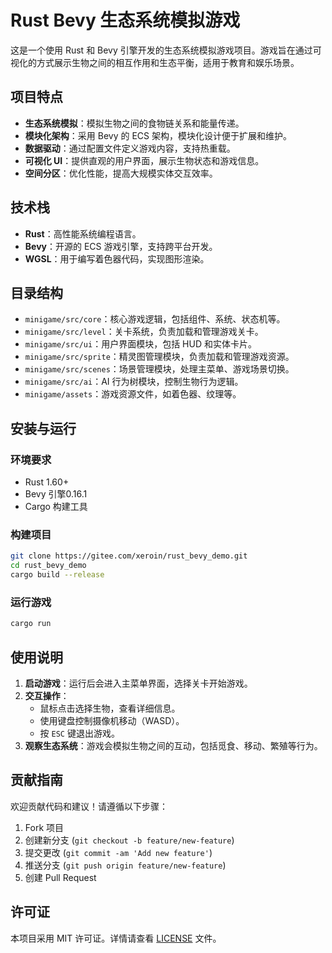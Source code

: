 # Rust Bevy 生态系统模拟游戏

这是一个使用 Rust 和 Bevy 引擎开发的生态系统模拟游戏项目。游戏旨在通过可视化的方式展示生物之间的相互作用和生态平衡，适用于教育和娱乐场景。

## 项目特点

- **生态系统模拟**：模拟生物之间的食物链关系和能量传递。
- **模块化架构**：采用 Bevy 的 ECS 架构，模块化设计便于扩展和维护。
- **数据驱动**：通过配置文件定义游戏内容，支持热重载。
- **可视化 UI**：提供直观的用户界面，展示生物状态和游戏信息。
- **空间分区**：优化性能，提高大规模实体交互效率。

## 技术栈

- **Rust**：高性能系统编程语言。
- **Bevy**：开源的 ECS 游戏引擎，支持跨平台开发。
- **WGSL**：用于编写着色器代码，实现图形渲染。

## 目录结构

- `minigame/src/core`：核心游戏逻辑，包括组件、系统、状态机等。
- `minigame/src/level`：关卡系统，负责加载和管理游戏关卡。
- `minigame/src/ui`：用户界面模块，包括 HUD 和实体卡片。
- `minigame/src/sprite`：精灵图管理模块，负责加载和管理游戏资源。
- `minigame/src/scenes`：场景管理模块，处理主菜单、游戏场景切换。
- `minigame/src/ai`：AI 行为树模块，控制生物行为逻辑。
- `minigame/assets`：游戏资源文件，如着色器、纹理等。

## 安装与运行

### 环境要求

- Rust 1.60+
- Bevy 引擎0.16.1
- Cargo 构建工具

### 构建项目

```bash
git clone https://gitee.com/xeroin/rust_bevy_demo.git
cd rust_bevy_demo
cargo build --release
```

### 运行游戏

```bash
cargo run
```

## 使用说明

1. **启动游戏**：运行后会进入主菜单界面，选择关卡开始游戏。
2. **交互操作**：
   - 鼠标点击选择生物，查看详细信息。
   - 使用键盘控制摄像机移动（WASD）。
   - 按 `ESC` 键退出游戏。
3. **观察生态系统**：游戏会模拟生物之间的互动，包括觅食、移动、繁殖等行为。

## 贡献指南

欢迎贡献代码和建议！请遵循以下步骤：

1. Fork 项目
2. 创建新分支 (`git checkout -b feature/new-feature`)
3. 提交更改 (`git commit -am 'Add new feature'`)
4. 推送分支 (`git push origin feature/new-feature`)
5. 创建 Pull Request

## 许可证

本项目采用 MIT 许可证。详情请查看 [LICENSE](LICENSE) 文件。